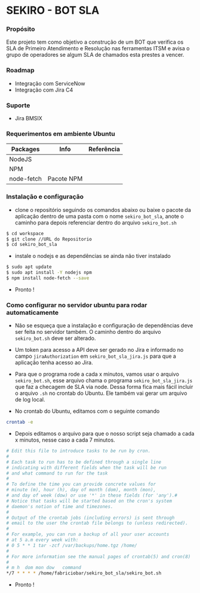 # SEKIRO - BOT SLA

### Propósito
Este projeto tem como objetivo a construção de um BOT que verifica os SLA de Primeiro Atendimento e Resolução nas ferramentas ITSM e avisa o grupo de operadores se algum SLA de chamados esta prestes a vencer.

### Roadmap
- Integração com ServiceNow
- Integração com Jira C4

### Suporte
- Jira BMSIX

### Requerimentos em ambiente Ubuntu
| Packages | Info | Referência |
| ------ | ------ | ------ |
| NodeJS |  |  |
| NPM |  |  |
| node-fetch | Pacote NPM |  |

### Instalação e configuração

- clone o repositório seguindo os comandos abaixo ou baixe o pacote da aplicação dentro de uma pasta com o nome `sekiro_bot_sla`, anote o caminho para depois referenciar dentro do arquivo `sekiro_bot.sh`
```sh
$ cd workspace
$ git clone //URL do Repositorio
$ cd sekiro_bot_sla
```
- instale o nodejs e as dependências se ainda não tiver instalado
```sh
$ sudo apt update
$ sudo apt install -Y nodejs npm
$ npm install node-fetch --save
```
- Pronto !

### Como configurar no servidor ubuntu para rodar automaticamente
- Não se esqueça que a instalação e configuração de dependências deve ser feita no servidor também. O caminho dentro do arquivo `sekiro_bot.sh` deve ser alterado.

- Um token para acesso a API deve ser gerado no Jira e informado no campo `jiraAuthorization` em `sekiro_bot_sla_jira.js` para que a aplicação tenha acesso ao Jira.

- Para que o programa rode a cada x minutos, vamos usar o arquivo `sekiro_bot.sh`, esse arquivo chama o programa `sekiro_bot_sla_jira.js` que faz a checagem de SLA via node. Dessa forma fica mais fácil incluir o arquivo `.sh` no crontab do Ubuntu. Ele também vai gerar um arquivo de log local.

- No crontab do Ubuntu, editamos com o seguinte comando
```sh
crontab -e
```

- Depois editamos o arquivo para que o nosso script seja chamado a cada x minutos, nesse caso a cada 7 minutos.
```sh
# Edit this file to introduce tasks to be run by cron.
#
# Each task to run has to be defined through a single line
# indicating with different fields when the task will be run
# and what command to run for the task
#
# To define the time you can provide concrete values for
# minute (m), hour (h), day of month (dom), month (mon),
# and day of week (dow) or use '*' in these fields (for 'any').#
# Notice that tasks will be started based on the cron's system
# daemon's notion of time and timezones.
#
# Output of the crontab jobs (including errors) is sent through
# email to the user the crontab file belongs to (unless redirected).
#
# For example, you can run a backup of all your user accounts
# at 5 a.m every week with:
# 0 5 * * 1 tar -zcf /var/backups/home.tgz /home/
#
# For more information see the manual pages of crontab(5) and cron(8)
#
# m h  dom mon dow   command
*/7 * * * * /home/fabriciobar/sekiro_bot_sla/sekiro_bot.sh
```

- Pronto !


